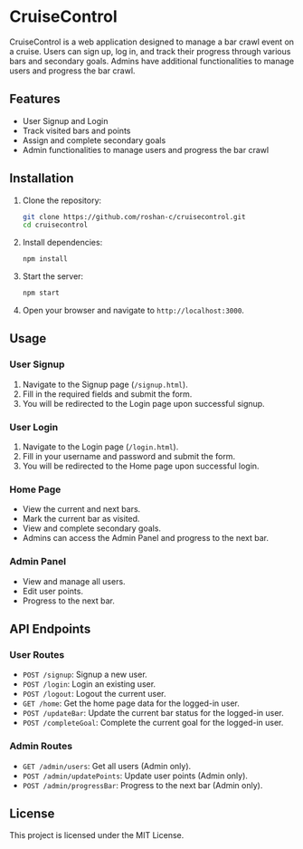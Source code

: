 # CruiseControl

CruiseControl is a web application designed to manage a bar crawl event on a cruise. Users can sign up, log in, and track their progress through various bars and secondary goals. Admins have additional functionalities to manage users and progress the bar crawl.

## Features

- User Signup and Login
- Track visited bars and points
- Assign and complete secondary goals
- Admin functionalities to manage users and progress the bar crawl

## Installation

1. Clone the repository:
    ```sh
    git clone https://github.com/roshan-c/cruisecontrol.git
    cd cruisecontrol
    ```

2. Install dependencies:
    ```sh
    npm install
    ```

3. Start the server:
    ```sh
    npm start
    ```

4. Open your browser and navigate to `http://localhost:3000`.

## Usage

### User Signup

1. Navigate to the Signup page (`/signup.html`).
2. Fill in the required fields and submit the form.
3. You will be redirected to the Login page upon successful signup.

### User Login

1. Navigate to the Login page (`/login.html`).
2. Fill in your username and password and submit the form.
3. You will be redirected to the Home page upon successful login.

### Home Page

- View the current and next bars.
- Mark the current bar as visited.
- View and complete secondary goals.
- Admins can access the Admin Panel and progress to the next bar.

### Admin Panel

- View and manage all users.
- Edit user points.
- Progress to the next bar.

## API Endpoints

### User Routes

- `POST /signup`: Signup a new user.
- `POST /login`: Login an existing user.
- `POST /logout`: Logout the current user.
- `GET /home`: Get the home page data for the logged-in user.
- `POST /updateBar`: Update the current bar status for the logged-in user.
- `POST /completeGoal`: Complete the current goal for the logged-in user.

### Admin Routes

- `GET /admin/users`: Get all users (Admin only).
- `POST /admin/updatePoints`: Update user points (Admin only).
- `POST /admin/progressBar`: Progress to the next bar (Admin only).

## License

This project is licensed under the MIT License.
